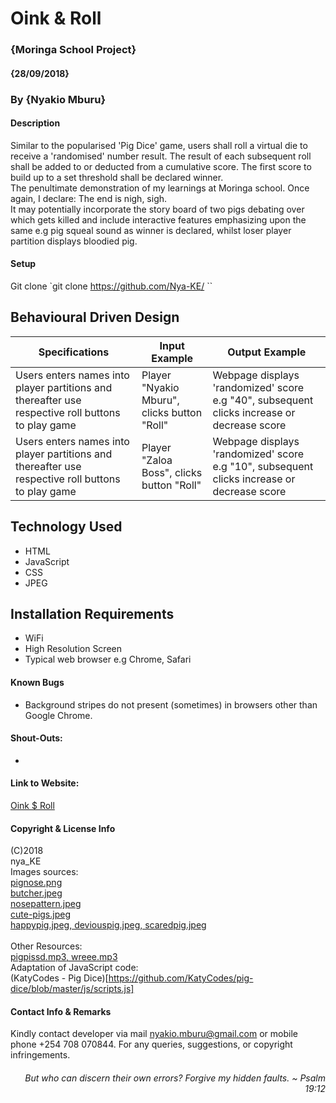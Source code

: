 # Oink & Roll
### {Moringa School Project}
#### {28/09/2018}
### By {Nyakio Mburu}

#### Description
Similar to the popularised 'Pig Dice' game, users shall roll a virtual die to receive a 'randomised' number result. The result of each subsequent roll shall be added to or deducted from a cumulative score. The first score to build up to a set threshold shall be declared winner. <br>
The penultimate demonstration of my learnings at Moringa school. Once again, I declare: The end is nigh, sigh.<br>
It may potentially incorporate the story board of two pigs debating over which gets killed and include interactive features emphasizing upon the same e.g pig squeal sound as winner is declared, whilst loser player partition displays bloodied pig.
<br>
#### Setup
Git clone
`git clone https://github.com/Nya-KE/<insert>
``
## Behavioural Driven Design
|Specifications|Input Example|Output Example|
|--------------|-------------|--------------|
|Users enters names into player partitions and thereafter use respective roll buttons to play game | Player "Nyakio Mburu", clicks button "Roll" |Webpage displays 'randomized' score e.g "40", subsequent clicks increase or decrease score|
|Users enters names into player partitions and thereafter use respective roll buttons to play game | Player "Zaloa Boss", clicks button "Roll" |Webpage displays 'randomized' score e.g "10", subsequent clicks increase or decrease score|

## Technology Used
* HTML
* JavaScript
* CSS
* JPEG

## Installation Requirements
* WiFi
* High Resolution Screen
* Typical web browser e.g  Chrome, Safari

#### Known Bugs
* Background stripes do not present (sometimes) in browsers other than Google Chrome.

#### Shout-Outs:
*

#### Link to Website:
[Oink $ Roll](https://nya-ke.github.io/Oink-Roll/)

#### Copyright & License Info
(C)2018 <br>
nya_KE <br>
Images sources:<br>
[pignose.png](https://ubisafe.org/images/nose-vector-svg-2.png)<br>
[butcher.jpeg](https://www.vectorstock.com/royalty-free-vector/butcher-cutter-worker-meat-cleaver-knife-retro-vector-967060)<br>
[nosepattern.jpeg](https://www.deviantart.com/blood-soaked/art/Pig-Nose-Wallpaper-651766818)<br>
[cute-pigs.jpeg](https://i.pinimg.com/originals/12/0a/09/120a098163e82c22062bf9b4bfc9a168.jpg)<br>
[happypig.jpeg, deviouspig.jpeg, scaredpig.jpeg](https://www.vectorstock.com/royalty-free-vector/set-of-cute-pig-characters-set-5-vector-17806789?utm_source=Pinterest&utm_medium=VectorStock+Social+Share&utm_campaign=Vector+Social+Share&utm_content=Set+of+cute+pig+characters+set+5)<br>
[]()<br>
Other Resources:<br>
[pigpissd.mp3, wreee.mp3](https://www.freesoundeffects.com/free-sounds/pigs-10067/)<br>
Adaptation of JavaScript code: <br>
(KatyCodes - Pig Dice)[https://github.com/KatyCodes/pig-dice/blob/master/js/scripts.js]

#### Contact Info & Remarks
Kindly contact developer via mail nyakio.mburu@gmail.com or mobile phone +254 708 070844. For any queries, suggestions, or copyright infringements.<br>


###### <p style='text-align: right;'> But who can discern their own errors? Forgive my hidden faults. ~ Psalm 19:12 </p>
